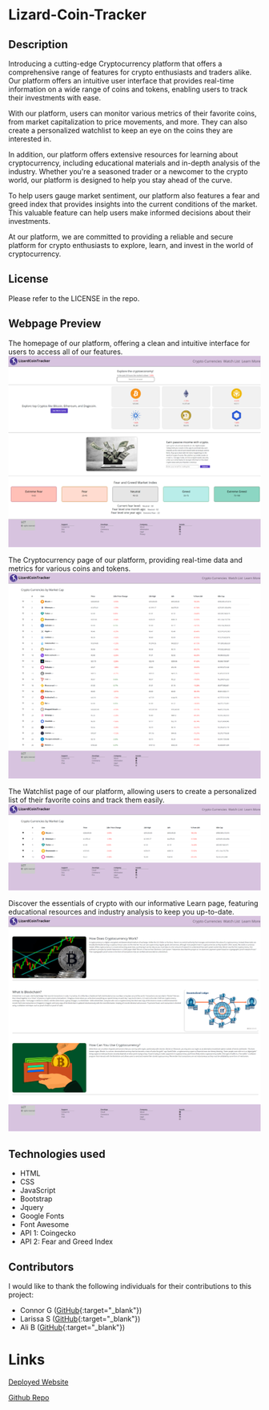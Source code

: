 # Lizard-Coin-Tracker

## Description

Introducing a cutting-edge Cryptocurrency platform that offers a comprehensive range of features for crypto enthusiasts and traders alike. Our platform offers an intuitive user interface that provides real-time information on a wide range of coins and tokens, enabling users to track their investments with ease.

With our platform, users can monitor various metrics of their favorite coins, from market capitalization to price movements, and more. They can also create a personalized watchlist to keep an eye on the coins they are interested in.

In addition, our platform offers extensive resources for learning about cryptocurrency, including educational materials and in-depth analysis of the industry. Whether you're a seasoned trader or a newcomer to the crypto world, our platform is designed to help you stay ahead of the curve.

To help users gauge market sentiment, our platform also features a fear and greed index that provides insights into the current conditions of the market. This valuable feature can help users make informed decisions about their investments.

At our platform, we are committed to providing a reliable and secure platform for crypto enthusiasts to explore, learn, and invest in the world of cryptocurrency.

## License

Please refer to the LICENSE in the repo.

## Webpage Preview

The homepage of our platform, offering a clean and intuitive interface for users to access all of our features.
![webpage preview](assets/images/Homepage-preview.png)

The Cryptocurrency page of our platform, providing real-time data and metrics for various coins and tokens.
![webpage preview](assets/images/Cryptocurrency-preview.png)

The Watchlist page of our platform, allowing users to create a personalized list of their favorite coins and track them easily.
![webpage preview](assets/images/Watchlist-preview.png)

Discover the essentials of crypto with our informative Learn page, featuring educational resources and industry analysis to keep you up-to-date.
![webpage preview](assets/images/Learnmore-preview.png)

## Technologies used

-   HTML
-   CSS
-   JavaScript
-   Bootstrap
-   Jquery
-   Google Fonts
-   Font Awesome
-   API 1: Coingecko
-   API 2: Fear and Greed Index

## Contributors

I would like to thank the following individuals for their contributions to this project:

-   Connor G ([GitHub](https://github.com/connorg45){:target="_blank"})
-   Larissa S ([GitHub](https://github.com/RissaStack){:target="_blank"})
-   Ali B ([GitHub](https://github.com/alihumzahbeig){:target="_blank"})

# Links

[Deployed Website]()

[Github Repo](https://github.com/RissaStack/Lizard-Coin-Tracker)
